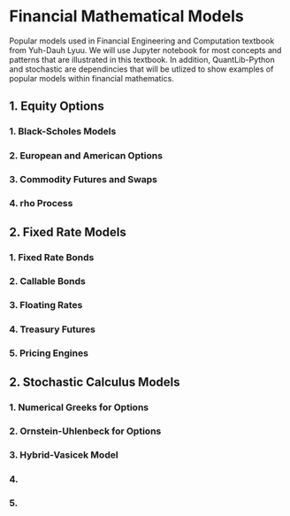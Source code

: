 # Financial Mathematical Models
Popular models used in Financial Engineering and Computation textbook from Yuh-Dauh Lyuu. We will use Jupyter notebook for most concepts and patterns that are illustrated in this textbook. In addition, QuantLib-Python and stochastic are dependincies that will be utlized to show examples of popular models within financial mathematics.

## 1. Equity Options
###   1. Black-Scholes Models
#####                                    
###   2. European and American Options
#####  
###   3. Commodity Futures and Swaps
#####    
###   4. rho Process

## 2. Fixed Rate Models
###   1. Fixed Rate Bonds
#####                                    
###   2. Callable Bonds
#####  
###   3. Floating Rates
#####    
###   4. Treasury Futures
#####    
###   5. Pricing Engines

## 2. Stochastic Calculus Models 
###   1. Numerical Greeks for Options
#####                                    
###   2. Ornstein-Uhlenbeck for Options
#####  
###   3. Hybrid-Vasicek Model
#####    
###   4. 
#####    
###   5. 
